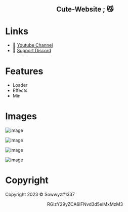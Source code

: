 <h2 align="center">
                          Cute-Website <strong>;</strong> 😼
<br>

# Links
- 🔗 [Youtube Channel](https://www.youtube.com/channel/UC9_kma0SOd-oSe24gqpqqCA)
- 🔗 [Support Discord](https://discord.com/users/394251966571872256)

# Features  

+ Loader 
+ Effects 
+ Min

# Images 

![image](https://user-images.githubusercontent.com/88189918/234401121-126d741b-cf35-4bf1-901c-aa1c8e64ff1a.png)

![image](https://user-images.githubusercontent.com/88189918/234401137-717ff95e-2993-4dd7-86f4-fd1b82ee8b12.png)

![image](https://user-images.githubusercontent.com/88189918/234401155-2fcda830-dbe3-4f7a-949b-b7d32d34d88e.png)

![image](https://user-images.githubusercontent.com/88189918/234401170-705e7f05-c292-492a-b8da-c1e64716345c.png)





# Copyright 
Copyright 2023 © Sowwyz#1337

</h2>
<p align="center">
   RGlzY29yZCA6IFNvd3d5eiMxMzM3
<br>
